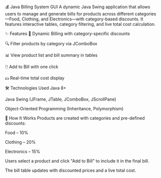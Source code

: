 💰 Java Billing System GUI
A dynamic Java Swing application that allows users to manage and generate bills for products across different categories—Food, Clothing, and Electronics—with category-based discounts. 
It features interactive tables, category filtering, and live total cost calculation.

✨ Features
🧾 Dynamic Billing with category-specific discounts

🔍 Filter products by category via JComboBox

📊 View product list and bill summary in tables

🖱️ Add to Bill with one click

💵 Real-time total cost display

🛠 Technologies Used
Java 8+

Java Swing (JFrame, JTable, JComboBox, JScrollPane)

Object-Oriented Programming (Inheritance, Polymorphism)

🧩 How It Works
Products are created with categories and pre-defined discounts:

Food – 10%

Clothing – 20%

Electronics – 15%

Users select a product and click "Add to Bill" to include it in the final bill.

The bill table updates with discounted prices and a live total cost.
